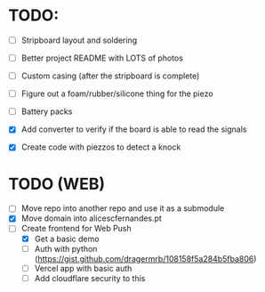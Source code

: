 # TODO:
- [ ] Stripboard layout and soldering
- [ ] Better project README with LOTS of photos
- [ ] Custom casing (after the stripboard is complete)
- [ ] Figure out a foam/rubber/silicone thing for the piezo
- [ ] Battery packs 
- [x] Add converter to verify if the board is able to read the signals
- [x] Create code with piezzos to detect a knock




# TODO (WEB)
- [ ] Move repo into another repo and use it as a submodule
- [x] Move domain into alicescfernandes.pt
- [ ] Create frontend for Web Push
  - [x] Get a basic demo
  - [ ] Auth with python (https://gist.github.com/dragermrb/108158f5a284b5fba806)
  - [ ] Vercel app with basic auth
  - [ ] Add cloudflare security to this